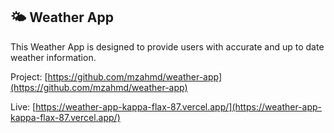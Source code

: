 ## 🌤️  Weather App

This Weather App is designed to provide users with accurate and up to date weather information.

Project: [https://github.com/mzahmd/weather-app](https://github.com/mzahmd/weather-app)

Live: [https://weather-app-kappa-flax-87.vercel.app/](https://weather-app-kappa-flax-87.vercel.app/)
